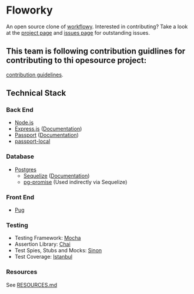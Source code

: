 # Floworky

An open source clone of [workflowy](https://workflowy.com/).  Interested in contributing?  Take a look at the [project page](https://github.com/GuildCrafts/floworky/projects/2) and [issues page](https://github.com/GuildCrafts/floworky/issues) for outstanding issues.

## This team is following contribution guidlines for contributing to thi opesource project:

[contribution guidelines](CONTRIBUTING.md).

## Technical Stack

### Back End
* [Node.js](https://nodejs.org/en/)
* [Express.js](https://expressjs.com/) ([Documentation](https://expressjs.com/en/4x/api.html))
* [Passport](http://passportjs.org/) ([Documentation](http://passportjs.org/docs))
* [passport-local](https://github.com/jaredhanson/passport-local)

### Database
* [Postgres](https://www.postgresql.org/)
  * [Sequelize](https://github.com/sequelize/sequelize) ([Documentation](http://docs.sequelizejs.com/en/latest/))
  * [pg-promise](https://github.com/vitaly-t/pg-promise) (Used indirectly via Sequelize)

### Front End
* [Pug](https://github.com/pugjs/pug)

### Testing
* Testing Framework: [Mocha](http://mochajs.org/)
* Assertion Library: [Chai](http://chaijs.com/)
* Test Spies, Stubs and Mocks: [Sinon](http://sinonjs.org/)
* Test Coverage: [Istanbul](https://github.com/gotwarlost/istanbul)

### Resources
See [RESOURCES.md](RESOURCES.md)
